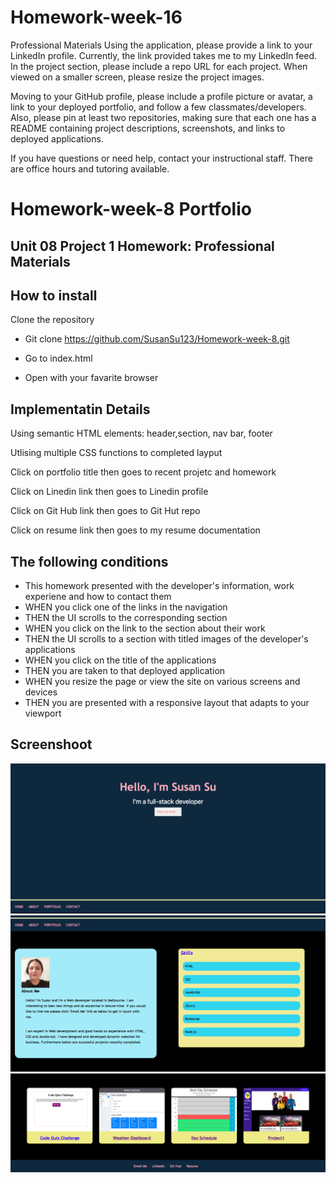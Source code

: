 
# Homework-week-16
Professional Materials
Using the application, please provide a link to your LinkedIn profile. Currently, the link provided takes me to my LinkedIn feed. In the project section, please include a repo URL for each project. When viewed on a smaller screen, please resize the project images.

Moving to your GitHub profile, please include a profile picture or avatar, a link to your deployed portfolio, and follow a few classmates/developers. Also, please pin at least two repositories, making sure that each one has a README containing project descriptions, screenshots, and links to deployed applications.

If you have questions or need help, contact your instructional staff. There are office hours and tutoring available.
# Homework-week-8 Portfolio

## Unit 08 Project 1 Homework: Professional Materials

## How to install

Clone the repository
* Git clone https://github.com/SusanSu123/Homework-week-8.git

* Go to index.html

* Open with your favarite browser


## Implementatin Details

Using semantic HTML elements: header,section, nav bar, footer

Utlising multiple CSS functions to completed layput

Click on portfolio title then goes to recent projetc and homework

Click on Linedin link then goes to Linedin profile

Click on Git Hub link then goes to Git Hut repo

Click on resume link then goes to my resume documentation


## The following conditions

* This homework presented with the developer's information, work experiene and how to contact them
* WHEN you click one of the links in the navigation
* THEN the UI scrolls to the corresponding section
* WHEN you click on the link to the section about their work
* THEN the UI scrolls to a section with titled images of the developer's applications
* WHEN you click on the title of the applications
* THEN you are taken to that deployed application
* WHEN you resize the page or view the site on various screens and devices
* THEN you are presented with a responsive layout that adapts to your viewport

## Screenshoot

![demo](/assets/Images/one.png)
![demo](/assets/Images/two.png)
![demo](/assets/Images/three.png)


  
